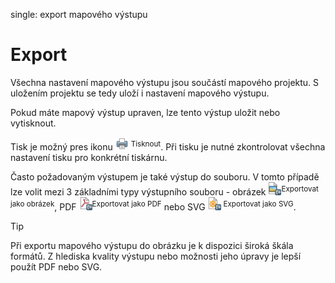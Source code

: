 <div class="index">

single: export mapového výstupu

</div>

# Export

Všechna nastavení mapového výstupu jsou součástí mapového projektu. S
uložením projektu se tedy uloží i nastavení mapového výstupu.

Pokud máte mapový výstup upraven, lze tento výstup uložit nebo
vytisknout.

Tisk je možný pres ikonu
<img src="../images/icon/mActionFilePrint.png" style="width:1.5em"
alt="print" /> <sup>Tisknout</sup>. Při tisku je nutné zkontrolovat
všechna nastavení tisku pro konkrétní tiskárnu.

Často požadovaným výstupem je také výstup do souboru. V tomto případě
lze volit mezi 3 základními typy výstupního souboru - obrázek
<img src="../images/icon/mActionSaveMapAsImage.png" style="width:1.5em"
alt="as_image" /><sup>Exportovat jako obrázek</sup>, PDF
<img src="../images/icon/mActionSaveAsPDF.png" style="width:1.5em"
alt="as_pdf" /><sup>Exportovat jako PDF</sup> nebo SVG
<img src="../images/icon/mActionSaveAsSVG.png" style="width:1.5em"
alt="as_svg" /> <sup>Exportovat jako SVG</sup>.

> [!TIP]
> Při exportu mapového výstupu do obrázku je k dispozici široká škála
> formátů. Z hlediska kvality výstupu nebo možnosti jeho úpravy je lepší
> použít PDF nebo SVG.
